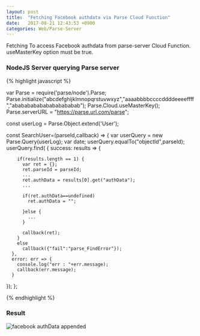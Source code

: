 ```yaml
---
layout: post
title:  "Fetching Facebook authdata via Parse Cloud Function"
date:   2017-08-21 12:43:53 +0900
categories: Web/Parse-Server
---
```


Fetching To access Facebook authdata from parse-server Cloud Function.<br>
useMasterKey option must be true.


### NodeJS Server querying Parse server

{% highlight javascript %}

var Parse = require('parse/node').Parse;
Parse.initialize("abcdefghijklmnopqrstuvwxyz","aaaabbbbccccddddeeeeffff","ababababababababababab");
Parse.Cloud.useMasterKey();
Parse.serverURL = "https://parse.url.com/parse";

const userLog = Parse.Object.extend('User');

const SearchUser=(parseId,callback) => {
  var userQuery = new Parse.Query(userLog);
  var date;
  userQuery.equalTo("objectId",parseId);
  userQuery.find( {
      success: results => {

        if(results.length == 1) {
          var ret = {};
          ret.parseId = parseId;
          ...
          ret.authData = results[0].get("authData");
          ...

          if(ret.authData==undefined)
            ret.authData = "";

          }else {
            ...
          }

          callback(ret);
        }
        else
          callback({"fail":"parse_FindError"});
      },
      error: err => {
        console.log("err : "+err.message);
        callback(err.message);
      }
  });
};

{% endhighlight %}

### Result
![facebook authData appended]({{site.url}}/img/2017-08-21-img1.png)